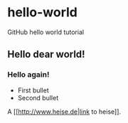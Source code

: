 # hello-world
GitHub hello world tutorial

## Hello dear world!

### Hello again!
* First bullet
* Second bullet

A [[http://www.heise.de|link to heise]].
